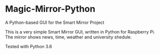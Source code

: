 # Magic-Mirror-Python

A Python-based GUI for the Smart Mirror Project

This is a very simple Smart Mirror GUI, written in Python for Raspberry Pi.
The mirror shows news, time, weather and university shedule.

Tested with Python 3.6

